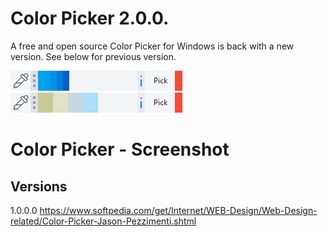 # Color Picker 2.0.0.
A free and open source Color Picker for Windows is back with a new version. See below for previous version.

<img src="/ColorPicker.png" alt="Color Picker Screenshot"/><img src="/ColorPicker2.png" alt="Alternate Color Picker Screenshot"/>
# Color Picker - Screenshot

## Versions
1.0.0.0
https://www.softpedia.com/get/Internet/WEB-Design/Web-Design-related/Color-Picker-Jason-Pezzimenti.shtml

